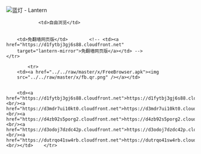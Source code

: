 

<img src="../../raw/master/x/8e0a2b81.c82003be.LanternYellow2.png" alt="蓝灯 - Lantern"/>
<table>
    <tr>
                
                <td>自由浏览</td>
        
        
        <td>免翻墙网页版</td>        <!-- <td><a href="https://d1fytbj3gj6s88.cloudfront.net"
        target="lantern-mirror">免翻墙网页版</a></td> -->
    </tr>
    
            <tr>
        <td><a href="../../raw/master/x/FreeBrowser.apk"><img
        src="../../raw/master/x/fb.qr.png" /></a></td>

        
        <td><a href="https://d1fytbj3gj6s88.cloudfront.net">https://d1fytbj3gj6s88.cloudfront.net</a><br/><a href="https://d3mdr7ui10kt0.cloudfront.net">https://d3mdr7ui10kt0.cloudfront.net</a><br/><a href="https://d4zb92s5porg2.cloudfront.net">https://d4zb92s5porg2.cloudfront.net</a><br/><a href="https://d3odoj7dzdc42p.cloudfront.net">https://d3odoj7dzdc42p.cloudfront.net</a><br/><a href="https://dutrqo41sw4rb.cloudfront.net">https://dutrqo41sw4rb.cloudfront.net</a><br/></td>    </tr>
</table>
